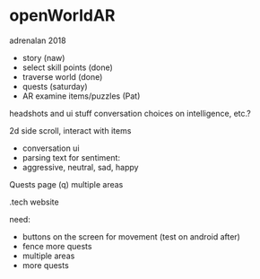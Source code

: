 # openWorldAR
adrenalan 2018 

- story (naw)
- select skill points (done)
- traverse world (done)
- quests (saturday)
- AR examine items/puzzles (Pat)

headshots and ui stuff
conversation choices on intelligence, etc.?

2d side scroll, interact with items

- conversation ui 
- parsing text for sentiment:
- aggressive, neutral, sad, happy

Quests page (q)
multiple areas

.tech website

need:
- buttons on the screen for movement (test on android after)
- fence more quests
- multiple areas
- more quests